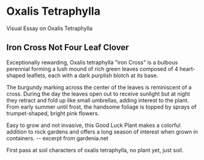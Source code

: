 <param ve-config
	   title="Oxalis Tetraphylla: Wood Sorrel"
	   source-image="https://iiif.wellcomecollection.org/image/V0044120EL/full/960%2C/0/default.jpg"
	   banner="https://upload.wikimedia.org/wikipedia/commons/7/73/Gluecksklee.jpg"
	   eid="Q157378"
	   about="Q157378"
	   layout="vtl"
	   num-maps="3"
	   num-images="8"
	   num-specimens="0"
	   num-primary-sources="3"
	   author="Benson Chien">


# Oxalis Tetraphylla
Visual Essay on Oxalis Tetraphylla

## Iron Cross Not Four Leaf Clover
Exceptionally rewarding, Oxalis tetraphylla "iron Cross" is a bulbous perennial forming a lush mound of rich green leaves composed of 4 heart-shaped leaflets, each with a dark purplish blotch at its base. 
<param eid="Q66117">
<param ve-map center="18.7475, -99.070278" zoom="12" show-labels>

The burgundy marking across the center of the leaves is reminiscent of a cross. During the day the leaves open out to receive sunlight but at night they retract and fold up like small umbrellas, adding interest to the plant. From early summer until frost, the handsome foliage is topped by sprays of trumpet-shaped, bright pink flowers. 
<param ve-image url="https://iiif.wellcomecollection.org/image/V0044120EL/full/960%2C/0/default.jpg">

Easy to grow and not invasive, this Good Luck Plant makes a <span data-click-image-zoomto="135,210,174,227">colorful</span> addition to rock gardens and offers a long season of interest when grown in containers. -- excerpt from gardenia.net
<param ve-image title="oxalis drawing" url="https://github.com/bensonatharvard/oxalis/blob/main/190031_oxalis.jpg?raw=true">

First pass at <span data-click-image-zoomto="965,2375,899,1172">soil characters</span> of oxalis tetraphylla, no plant yet, just soil.
<param ve-image url="https://github.com/bensonatharvard/oxalis/blob/main/soil_character_test.jpg?raw=true">
